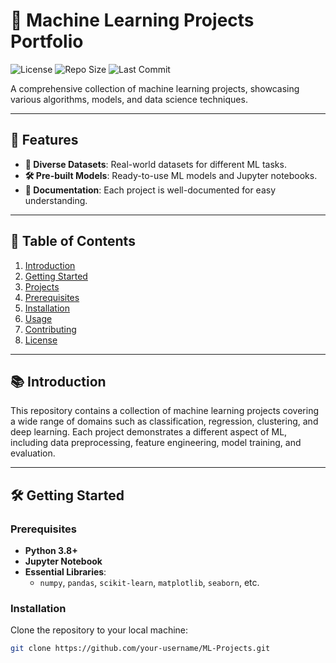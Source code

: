 # 🤖 Machine Learning Projects Portfolio
![License](https://img.shields.io/badge/license-MIT-blue) ![Repo Size](https://img.shields.io/github/repo-size/your-username/ML-Projects) ![Last Commit](https://img.shields.io/github/last-commit/your-username/ML-Projects)

A comprehensive collection of machine learning projects, showcasing various algorithms, models, and data science techniques.

---

## 🚀 **Features**
- **📂 Diverse Datasets**: Real-world datasets for different ML tasks.
- **🛠️ Pre-built Models**: Ready-to-use ML models and Jupyter notebooks.
- **📝 Documentation**: Each project is well-documented for easy understanding.
  
---

## 📖 **Table of Contents**
1. [Introduction](#-introduction)
2. [Getting Started](#-getting-started)
3. [Projects](#-projects)
4. [Prerequisites](#-prerequisites)
5. [Installation](#-installation)
6. [Usage](#-usage)
7. [Contributing](#-contributing)
8. [License](#-license)

---

## 📚 **Introduction**
This repository contains a collection of machine learning projects covering a wide range of domains such as classification, regression, clustering, and deep learning. Each project demonstrates a different aspect of ML, including data preprocessing, feature engineering, model training, and evaluation.

---

## 🛠️ **Getting Started**
### **Prerequisites**
- **Python 3.8+**
- **Jupyter Notebook**
- **Essential Libraries**:
  - `numpy`, `pandas`, `scikit-learn`, `matplotlib`, `seaborn`, etc.

### **Installation**
Clone the repository to your local machine:
```bash
git clone https://github.com/your-username/ML-Projects.git
